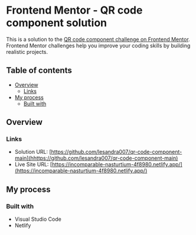 # Frontend Mentor - QR code component solution

This is a solution to the [QR code component challenge on Frontend Mentor](https://www.frontendmentor.io/challenges/qr-code-component-iux_sIO_H). Frontend Mentor challenges help you improve your coding skills by building realistic projects. 

## Table of contents

- [Overview](#overview)
  - [Links](#links)
- [My process](#my-process)
  - [Built with](#built-with)

## Overview

### Links

- Solution URL: [https://github.com/lesandra007/qr-code-component-main](hhttps://github.com/lesandra007/qr-code-component-main)
- Live Site URL: [https://incomparable-nasturtium-4f8980.netlify.app/](https://incomparable-nasturtium-4f8980.netlify.app/)

## My process

### Built with

- Visual Studio Code
- Netlify


